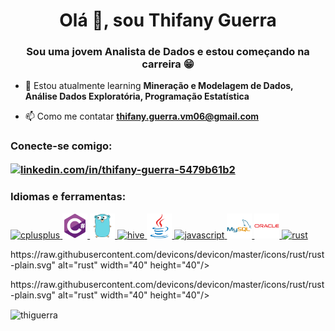 <h1 align="center">Olá 👋, sou Thifany Guerra</h1>
<h3 align="center">Sou uma jovem Analista de Dados e estou começando na carreira 😁</h3>

- 🌱 Estou atualmente learning **Mineração e Modelagem de Dados, Análise Dados Exploratória, Programação Estatística**

- 📫 Como me contatar **thifany.guerra.vm06@gmail.com**

<h3 align="left">Conecte-se comigo:</ h3>
<p align="left">
<a href="https://linkedin.com/in/linkedin.com/in/thifany-guerra-5479b61b2" target="blank"><img align="center" src="https://raw.githubusercontent.com/rahuldkjain/github-profile-readme-generator/master/src/images/icons/Social/linked-in-alt.svg" alt="linkedin.com/in/thifany-guerra-5479b61b2" height="30" width="40" /></a>
</p>

<h3 align="left">Idiomas e ferramentas:</h3>
<p align="left"> <a href="https://www.w3schools.com/cpp/" target="_blank" rel="noreferrer"> <img src="https://raw.githubusercontent. com/devicons/devicon/master/icons/cplusplus/cplusplus-original.svg" alt="cplusplus" width="40" height="40"/> </a> <a href="https://www. w3schools.com/cs/" target="_blank" rel="noreferrer"> <img src="https://raw.githubusercontent.com/devicons/devicon/master/icons/csharp/csharp-original.svg" alt ="csharp" width="40" height="40"/> </a> <a href="https://golang.org" target="_blank" rel="noreferrer"> <img src="https://raw.githubusercontent.com/devicons/devicon/master/icons/go/go-original.svg" alt="go" width="40" height="40"/> </a > <a href="https://hive.apache.org/" target="_blank" rel="noreferrer"> <img src="https://www.vectorlogo.zone/logos/apache_hive/apache_hive-icon .svg" alt="hive" width="40" height="40"/> </a> <a href="https://www.java.com" target="_blank" rel="noreferrer"> <img src="https://raw.githubusercontent.com/devicons/devicon/master/icons/java/java-original.svg" alt="java" width="40" height="40"/> </ um> <a href="https://developer.mozilla.org/en-US/docs/Web/JavaScript" target="_blank" rel="noreferrer"> <img src="https://raw.githubusercontent.com/ devicons/devicon/master/icons/javascript/javascript-original.svg" alt="javascript" width="40" height="40"/> </a> <a href="https://www.mysql. com/" target="_blank" rel="noreferrer"> <img src="https://raw.githubusercontent.com/devicons/devicon/master/icons/mysql/mysql-original-wordmark.svg" alt=" mysql" width="40" height="40"/> </a> <a href="https://www.oracle.com/" target="_blank" rel="noreferrer"> <img src=" https://raw.githubusercontent.com/devicons/devicon/master/icons/oracle/oracle-original.svg" alt="oracle" width="40" height="40"/> </a> <a href=" https://www.rust-lang.org" target="_blank" rel="noreferrer"> <img src="https://raw.githubusercontent.com/devicons/devicon/master/icons/rust/rust- plain.svg" alt="rust" width="40" height="40"/> </a> </p>https://raw.githubusercontent.com/devicons/devicon/master/icons/rust/rust-plain.svg" alt="rust" width="40" height="40"/> </a> </p >https://raw.githubusercontent.com/devicons/devicon/master/icons/rust/rust-plain.svg" alt="rust" width="40" height="40"/> </a> </p >

<p><img align="center" src="https://github-readme-stats.vercel.app/api/top-langs?username=thiguerra&show_icons=true&locale=en&layout=compact" alt="thiguerra" /> </p>
